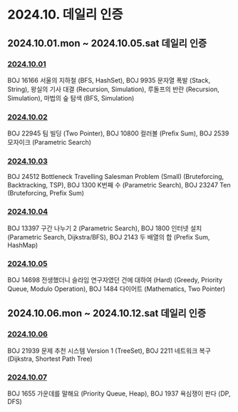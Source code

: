 # 2024.10. 데일리 인증

## 2024.10.01.mon ~ 2024.10.05.sat 데일리 인증

### [2024.10.01](https://github.com/jwelyl/daily_certification/blob/main/2024/10/01/24_10_01_daily_certification.md)
BOJ 16166 서울의 지하철 (BFS, HashSet), BOJ 9935 문자열 폭발 (Stack, String), 왕실의 기사 대결 (Recursion, Simulation), 루돌프의 반란 (Recursion, Simulation), 마법의 숲 탐색 (BFS, Simulation)

### [2024.10.02](https://github.com/jwelyl/daily_certification/blob/main/2024/10/02/24_10_02_daily_certification.md)
BOJ 22945 팀 빌딩 (Two Pointer), BOJ 10800 컬러볼 (Prefix Sum), BOJ 2539 모자이크 (Parametric Search)

### [2024.10.03](https://github.com/jwelyl/daily_certification/blob/main/2024/10/03/24_10_03_daily_certification.md)
BOJ 24512 Bottleneck Travelling Salesman Problem (Small) (Bruteforcing, Backtracking, TSP), BOJ 1300 K번째 수 (Parametric Search), BOJ 23247 Ten (Bruteforcing, Prefix Sum)

### [2024.10.04](https://github.com/jwelyl/daily_certification/blob/main/2024/10/04/24_10_04_daily_certification.md)
BOJ 13397 구간 나누기 2 (Parametric Search), BOJ 1800 인터넷 설치 (Parametric Search, Dijkstra/BFS), BOJ 2143 두 배열의 합 (Prefix Sum, HashMap)

### [2024.10.05](https://github.com/jwelyl/daily_certification/blob/main/2024/10/05/24_10_05_daily_certification.md)
BOJ 14698 전생했더니 슬라임 연구자였던 건에 대하여 (Hard) (Greedy, Priority Queue, Modulo Operation), BOJ 1484 다이어트 (Mathematics, Two Pointer)

## 2024.10.06.mon ~ 2024.10.12.sat 데일리 인증

### [2024.10.06](https://github.com/jwelyl/daily_certification/blob/main/2024/10/06/24_10_06_daily_certification.md)
BOJ 21939 문제 추천 시스템 Version 1 (TreeSet), BOJ 2211 네트워크 복구 (Dijkstra, Shortest Path Tree)

### [2024.10.07](https://github.com/jwelyl/daily_certification/blob/main/2024/10/07/24_10_07_daily_certification.md)
BOJ 1655 가운데를 말해요 (Priority Queue, Heap), BOJ 1937 욕심쟁이 판다 (DP, DFS)
